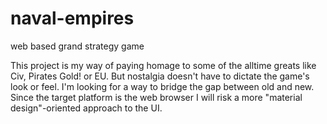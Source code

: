 # naval-empires
web based grand strategy game

This project is my way of paying homage to some of the alltime greats like Civ, Pirates Gold! or EU. But nostalgia doesn't have to dictate the game's look or feel. I'm looking for a way to bridge the gap between old and new. Since the target platform is the web browser I will risk a more "material design"-oriented approach to the UI.
